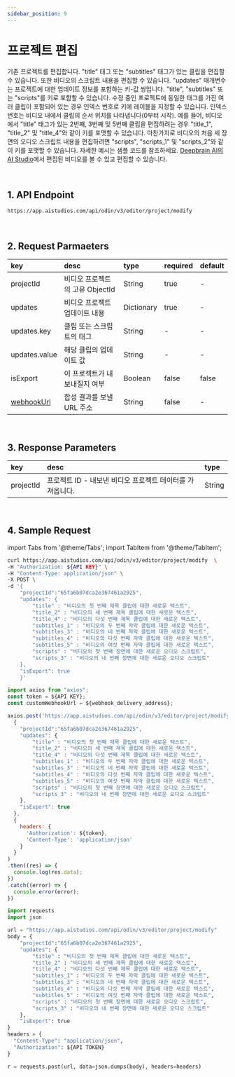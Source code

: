 ```yaml
---
sidebar_position: 9
---
```


# 프로젝트 편집

기존 프로젝트를 편집합니다. "title" 태그 또는 "subtitles" 태그가 있는 클립을 편집할 수 있습니다. 또한 비디오의 스크립트 내용을 편집할 수 있습니다. "updates" 매개변수는 프로젝트에 대한 업데이트 정보를 포함하는 키-값 쌍입니다. "title", "subtitles" 또는 "scripts"를 키로 포함할 수 있습니다. 수정 중인 프로젝트에 동일한 태그를 가진 여러 클립이 포함되어 있는 경우 인덱스 번호로 키에 레이블을 지정할 수 있습니다. 인덱스 번호는 비디오 내에서 클립의 순서 위치를 나타냅니다(0부터 시작). 예를 들어, 비디오에서 "title" 태그가 있는 2번째, 3번째 및 5번째 클립을 편집하려는 경우 "title_1", "title_2" 및 "title_4"와 같이 키를 포맷할 수 있습니다. 마찬가지로 비디오의 처음 세 장면의 오디오 스크립트 내용을 편집하려면 "scripts", "scripts_1" 및 "scripts_2"와 같이 키를 포맷할 수 있습니다. 자세한 예시는 샘플 코드를 참조하세요. [Deepbrain AI의 AI Studio](https://app.aistudios.com)에서 편집된 비디오를 볼 수 있고 편집할 수 있습니다.

<br/>

## 1. API Endpoint

```http
https://app.aistudios.com/api/odin/v3/editor/project/modify
```

<br/>

## 2. Request Parmaeters

|key|desc|type|required|default|
|:---|:---|:---|:---|:---|
|projectId|비디오 프로젝트의 고유 ObjectId|String|true|-|
|updates|비디오 프로젝트 업데이트 내용|Dictionary|true|-|
|updates.key|클립 또는 스크립트의 태그|String|-|-|
|updates.value|해당 클립의 업데이트 값|String|-|-|
|isExport|이 프로젝트가 내보내질지 여부|Boolean|false|false|
|[webhookUrl](../reference/webhook)|합성 결과를 보낼 URL 주소|String|false|-|

<br/>

## 3. Response Parameters

|key|desc|type|
|:---|:---|:---|
|projectId|프로젝트 ID - 내보낸 비디오 프로젝트 데이터를 가져옵니다.|String|

<br/>

## 4. Sample Request

import Tabs from '@theme/Tabs';
import TabItem from '@theme/TabItem';

<Tabs>
<TabItem value="curl" label="cURL">

```bash
curl https://app.aistudios.com/api/odin/v3/editor/project/modify  \
-H "Authorization: ${API KEY}" \
-H "Content-Type: application/json" \
-X POST \
-d '{
    "projectId":"65fa6b07dca2e367461a2925",
    "updates": { 
        "title" : "비디오의 첫 번째 제목 클립에 대한 새로운 텍스트",
        "title_2" : "비디오의 세 번째 제목 클립에 대한 새로운 텍스트",
        "title_4" : "비디오의 다섯 번째 제목 클립에 대한 새로운 텍스트",
        "subtitles_1" : "비디오의 두 번째 자막 클립에 대한 새로운 텍스트",
        "subtitles_3" : "비디오의 네 번째 자막 클립에 대한 새로운 텍스트", 
        "subtitles_4" : "비디오의 다섯 번째 자막 클립에 대한 새로운 텍스트",
        "subtitles_5" : "비디오의 여섯 번째 자막 클립에 대한 새로운 텍스트",
        "scripts" : "비디오의 첫 번째 장면에 대한 새로운 오디오 스크립트",
        "scripts_3" : "비디오의 네 번째 장면에 대한 새로운 오디오 스크립트"
    },
    "isExport": true
    }'
```

</TabItem>
<TabItem value="js" label="Node.js">

```js
import axios from "axios";
const token = ${API KEY};
const customWebhookUrl = ${webhook_delivery_address};

axios.post('https://app.aistudios.com/api/odin/v3/editor/project/modify', 
  {
    "projectId":"65fa6b07dca2e367461a2925",
    "updates": { 
        "title" : "비디오의 첫 번째 제목 클립에 대한 새로운 텍스트",
        "title_2" : "비디오의 세 번째 제목 클립에 대한 새로운 텍스트",
        "title_4" : "비디오의 다섯 번째 제목 클립에 대한 새로운 텍스트",
        "subtitles_1" : "비디오의 두 번째 자막 클립에 대한 새로운 텍스트",
        "subtitles_3" : "비디오의 네 번째 자막 클립에 대한 새로운 텍스트",
        "subtitles_4" : "비디오의 다섯 번째 자막 클립에 대한 새로운 텍스트",
        "subtitles_5" : "비디오의 여섯 번째 자막 클립에 대한 새로운 텍스트",
        "scripts" : "비디오의 첫 번째 장면에 대한 새로운 오디오 스크립트",
        "scripts_3" : "비디오의 네 번째 장면에 대한 새로운 오디오 스크립트"
    },
    "isExport": true
  }, 
  {
    headers: {
      'Authorization': ${token},
      'Content-Type': 'application/json'
    }
  }
)
.then((res) => {
  console.log(res.data);
})
.catch((error) => {
  console.error(error);
})
```

</TabItem>
<TabItem value="py" label="Python">

```py
import requests
import json

url = "https://app.aistudios.com/api/odin/v3/editor/project/modify"
body = {
    "projectId":"65fa6b07dca2e367461a2925",
    "updates": { 
        "title" : "비디오의 첫 번째 제목 클립에 대한 새로운 텍스트",
        "title_2" : "비디오의 세 번째 제목 클립에 대한 새로운 텍스트",
        "title_4" : "비디오의 다섯 번째 제목 클립에 대한 새로운 텍스트",
        "subtitles_1" : "비디오의 두 번째 자막 클립에 대한 새로운 텍스트",
        "subtitles_3" : "비디오의 네 번째 자막 클립에 대한 새로운 텍스트",
        "subtitles_4" : "비디오의 다섯 번째 자막 클립에 대한 새로운 텍스트",
        "subtitles_5" : "비디오의 여섯 번째 자막 클립에 대한 새로운 텍스트",
        "scripts" : "비디오의 첫 번째 장면에 대한 새로운 오디오 스크립트",
        "scripts_3" : "비디오의 네 번째 장면에 대한 새로운 오디오 스크립트"
    },
    "isExport": true
}
headers = {
  "Content-Type": "application/json",
  "Authorization": ${API TOKEN}
}

r = requests.post(url, data=json.dumps(body), headers=headers)
```

</TabItem>
</Tabs>
